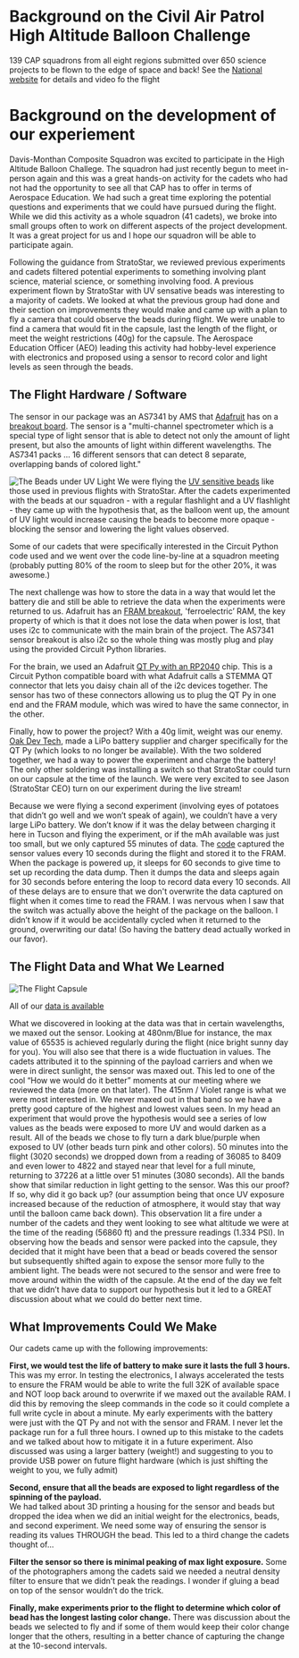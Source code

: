 # Background on the Civil Air Patrol High Altitude Balloon Challenge
139 CAP squadrons from all eight regions submitted over 650 science projects to be flown to the edge of space and back! See the [National website](https://www.gocivilairpatrol.com/programs/aerospace-education/cadets/cap-national-high-altitude-balloon-challenge) for details and video fo the flight

# Background on the development of our experiement
Davis-Monthan Composite Squadron was excited to participate in the High Altitude Balloon Challege. The squadron had just recently begun to meet in-person again and this was a great hands-on activity for the cadets who had not had the opportunity to see all that CAP has to offer in terms of Aerospace Education. We had such a great time exploring the potential questions and experiments that we could have pursued during the flight.  While we did this activity as a whole squadron (41 cadets), we broke into small groups often to work on different aspects of the project development. It was a great project for us and I hope our squadron will be able to participate again.

Following the guidance from StratoStar, we reviewed previous experiments and cadets filtered potential experiments to something involving plant science, material science, or something involving food.  A previous experiment flown by StratoStar with UV sensative beads was interesting to a majority of cadets.  We looked at what the previous group had done and their section on improvements they would make and came up with a plan to fly a camera that could observe the beads during flight.  We were unable to find a camera that would fit in the capsule, last the length of the flight, or meet the weight restrictions (40g) for the capsule.  The Aerospace Education Officer (AEO) leading this activity had hobby-level experience with electronics and proposed using a sensor to record color and light levels as seen through the beads.

## The Flight Hardware / Software

The sensor in our package was an AS7341 by AMS that [Adafruit](https://adafruit.com) has on a [breakout board](https://www.adafruit.com/product/4698).  The sensor is a "multi-channel spectrometer which is a special type of light sensor that is able to detect not only the amount of light present, but also the amounts of light within different wavelengths. The AS7341 packs ... 16 different sensors that can detect 8 separate, overlapping bands of colored light."

![The Beads under UV Light](Images/beads-under-uv.jpg "The Beads under UV Light")
We were flying the [UV sensitive beads](https://www.amazon.com/dp/B01H38O6Y2) like those used in previous flights with StratoStar.  After the cadets experimented with the beads at our squadron - with a regular flashlight and a UV flashlight - they came up with the hypothesis that, as the balloon went up, the amount of UV light would increase causing the beads to become more opaque - blocking the sensor and lowering the light values observed.  

Some of our cadets that were specifically interested in the Circuit Python code used and we went over the code line-by-line at a squadron meeting (probably putting 80% of the room to sleep but for the other 20%, it was awesome.)  

The next challenge was how to store the data in a way that would let the battery die and still be able to retrieve the data when the experiments were returned to us.  Adafruit has an [FRAM breakout](https://www.adafruit.com/product/1895), 'ferroelectric’ RAM, the key property of which is that it does not lose the data when power is lost, that uses i2c to communicate with the main brain of the project.  The AS7341 sensor breakout is also i2c so the whole thing was mostly plug and play using the provided Circuit Python libraries.

For the brain, we used an Adafruit [QT Py with an RP2040](https://www.adafruit.com/product/4900) chip.  This is a Circuit Python compatible board with what Adafruit calls a STEMMA QT connector that lets you daisy chain all of the i2c devices together. The sensor has two of these connectors allowing us to plug the QT Py in one end and the FRAM module, which was wired to have the same connector, in the other.  

Finally, how to power the project? With a 40g limit, weight was our enemy.  [Oak Dev Tech](https://www.oakdev.tech/#/), made a LiPo battery supplier and charger specifically for the QT Py (which looks to no longer be available). With the two soldered together, we had a way to power the experiment and charge the battery!  The only other soldering was installing a switch so that StratoStar could turn on our capsule at the time of the launch.  We were very excited to see Jason (StratoStar CEO) turn on our experiment during the live stream!

Because we were flying a second experiment (involving eyes of potatoes that didn’t go well and we won’t speak of again), we couldn’t have a very large LiPo battery. We don’t know if it was the delay between charging it here in Tucson and flying the experiment, or if the mAh available was just too small, but we only captured 55 minutes of data.  The [code](Code/flight_code.py) captured the sensor values every 10 seconds during the flight and stored it to the FRAM.  When the package is powered up, it sleeps for 60 seconds to give time to set up recording the data dump.  Then it dumps the data and sleeps again for 30 seconds before entering the loop to record data every 10 seconds.  All of these delays are to ensure that we don't overwrite the data captured on flight when it comes time to read the FRAM.  I was nervous when I saw that the switch was actually above the height of the package on the balloon.  I didn’t know if it would be accidentally cycled when it returned to the ground, overwriting our data!  (So having the battery dead actually worked in our favor). 

## The Flight Data and What We Learned
![The Flight Capsule](Images/Flight_Capsule.jpg)

All of our [data is available](https://docs.google.com/spreadsheets/d/17e2CX1ekGO7Oqu9oj_XttCmlho-aXPk1/edit?usp=sharing&ouid=112217039803762428116&rtpof=true&sd=true)

What we discovered in looking at the data was that in certain wavelengths, we maxed out the sensor.  Looking at 480nm/Blue for instance, the max value of 65535 is achieved regularly during the flight (nice bright sunny day for you).  You will also see that there is a wide fluctuation in values.  The cadets attributed it to the spinning of the payload carriers and when we were in direct sunlight, the sensor was maxed out.  This led to one of the cool “How we would do it better” moments at our meeting where we reviewed the data (more on that later).  The 415nm / Violet range is what we were most interested in.  We never maxed out in that band so we have a pretty good capture of the highest and lowest values seen.  In my head an experiment that would prove the hypothesis would see a series of low values as the beads were exposed to more UV and would darken as a result.  All of the beads we chose to fly turn a dark blue/purple when exposed to UV (other beads turn pink and other colors).  50 minutes into the flight (3020 seconds) we dropped down from a reading of 36085 to 8409 and even lower to 4822 and stayed near that level for a full minute, returning to 37226 at a little over 51 minutes (3080 seconds).  All the bands show that similar reduction in light getting to the sensor.  Was this our proof?  If so, why did it go back up? (our assumption being that once UV exposure increased because of the reduction of atmosphere, it would stay that way until the balloon came back down).  This observation lit a fire under a number of the cadets and they went looking to see what altitude we were at the time of the reading (56860 ft) and the pressure readings (1.334 PSI).  In observing how the beads and sensor were packed into the capsule, they decided that it might have been that a bead or beads covered the sensor but subsequently shifted again to expose the sensor more fully to the ambient light.  The beads were not secured to the sensor and were free to move around within the width of the capsule.  At the end of the day we felt that we didn’t have data to support our hypothesis but it led to a GREAT discussion about what we could do better next time.

## What Improvements Could We Make

Our cadets came up with the following improvements: 

**First, we would test the life of battery to make sure it lasts the full 3 hours.** 
This was my error.  In testing the electronics, I always accelerated the tests to ensure the FRAM would be able to write the full 32K of available space and NOT loop back around to overwrite if we maxed out the available RAM.  I did this by removing the sleep commands in the code so it could complete a full write cycle in about a minute.  My early experiments with the battery were just with the QT Py and not with the sensor and FRAM.  I never let the package run for a full three hours.  I owned up to this mistake to the cadets and we talked about how to mitigate it in a future experiment.  Also discussed was using a larger battery (weight!) and suggesting to you to provide USB power on future flight hardware (which is just shifting the weight to you, we fully admit)

**Second, ensure that all the beads are exposed to light regardless of the spinning of the payload.**  
We had talked about 3D printing a housing for the sensor and beads but dropped the idea when we did an initial weight for the electronics, beads, and second experiment.  We need some way of ensuring the sensor is reading its values THROUGH the bead. This led to a third change the cadets thought of...

**Filter the sensor so there is minimal peaking of max light exposure.**  Some of the photographers among the cadets said we needed a neutral density filter to ensure that we didn’t peak the readings.  I wonder if gluing a bead on top of the sensor wouldn’t do the trick.

**Finally, make experiments prior to the flight to determine which color of bead has the longest lasting color change.** 
There was discussion about the beads we selected to fly and if some of them would keep their color change longer that the others, resulting in a better chance of capturing the change at the 10-second intervals.

